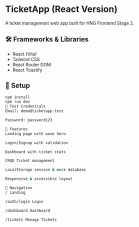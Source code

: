 # TicketApp (React Version)

A ticket management web app built for HNG Frontend Stage 2.

## 🛠 Frameworks & Libraries
- React (Vite)
- Tailwind CSS
- React Router DOM
- React Toastify

## 🚀 Setup
```bash
npm install
npm run dev
🔑 Test Credentials
Email: demo@ticketapp.test

Password: password123

🧩 Features
Landing page with wave hero

Login/Signup with validation

Dashboard with ticket stats

CRUD Ticket management

LocalStorage session & mock database

Responsive & accessible layout

🧭 Navigation
/ Landing

/auth/login Login

/dashboard Dashboard

/tickets Manage Tickets